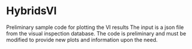 # HybridsVI
Preliminary sample code for plotting the VI results
The input is a json file from the visual inspection database. The code is preliminary and must be modified to provide new plots and information upon the need.
